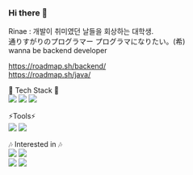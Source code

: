 ### Hi there 👋
Rinae : 개발이 취미였던 날들을 회상하는 대학생.</br>
通りすがりのプログラマー プログラマになりたい。(希)</br>
wanna be backend developer

https://roadmap.sh/backend/ </br>
https://roadmap.sh/java/

🌱 Tech Stack 🌱</br>
<img src="https://img.shields.io/badge/Android-3DDC84?style=flat-square&logo=Android&logoColor=white"/>
<img src="https://img.shields.io/badge/Kotlin-7F52FF?style=flat-square&logo=Kotlin&logoColor=white"/>
<img src="https://img.shields.io/badge/MySQL-4479A1?style=flat-square&logo=MySQL&logoColor=white"/>

⚡Tools⚡</br>
<img src="https://img.shields.io/badge/Android Studio-3DDC84?style=flat-square&logo=Android Studio&logoColor=white"/>
<img src="https://img.shields.io/badge/Eclipse IDE-2C2255?style=flat-square&logo=Eclipse IDE&logoColor=white"/>
</br>

🎶 Interested in 🎶 </br>
                                                                                                               <img src="https://img.shields.io/badge/Git-F05032?style=flat-square&logo=Git&logoColor=white"/>             <img src="https://img.shields.io/badge/Gradle-02303A?style=flat-square&logo=Gradle&logoColor=white"/>     
<img src="https://img.shields.io/badge/IntelliJ IDEA-000000?style=flat-square&logo=IntelliJ IDEA&logoColor=white"/>
<img src="https://img.shields.io/badge/Fila-03234C?style=flat-square&logo=Fila&logoColor=white"/>


<!--
**rinaeshin/rinaeshin** is a ✨ _special_ ✨ repository because its `README.md` (this file) appears on your GitHub profile.

Here are some ideas to get you started:

- 🔭 I’m currently working on ...
- 🌱 I’m currently learning ...
- 👯 I’m looking to collaborate on ...
- 🤔 I’m looking for help with ...
- 💬 Ask me about ...
- 📫 How to reach me: ...
- 😄 Pronouns: ...
- ⚡ Fun fact: ...
-->
